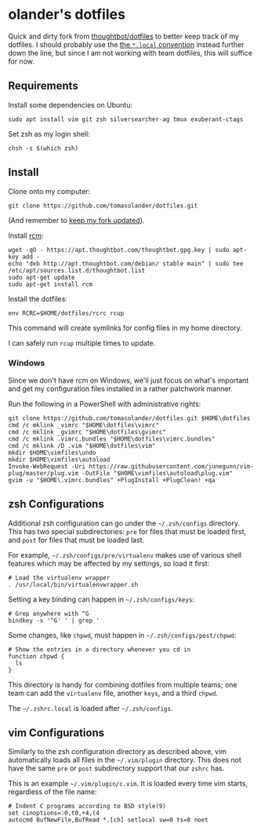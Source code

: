 olander's dotfiles
==================

Quick and dirty fork from [thoughtbot/dotfiles][origin] to better keep track of
my dotfiles. I should probably use the [the `*.local` convention][dot-local]
instead further down the line, but since I am not working with team dotfiles,
this will suffice for now.

[origin]: https://github.com/thoughtbot/dotfiles
[dot-local]: http://robots.thoughtbot.com/manage-team-and-personal-dotfiles-together-with-rcm

Requirements
------------

Install some dependencies on Ubuntu:

    sudo apt install vim git zsh silversearcher-ag tmux exuberant-ctags

Set zsh as my login shell:

    chsh -s $(which zsh)

Install
-------

Clone onto my computer:

    git clone https://github.com/tomasolander/dotfiles.git

(And remember to [keep my fork
updated](http://robots.thoughtbot.com/keeping-a-github-fork-updated)).

Install [rcm](https://github.com/thoughtbot/rcm):

    wget -qO - https://apt.thoughtbot.com/thoughtbot.gpg.key | sudo apt-key add -
    echo "deb http://apt.thoughtbot.com/debian/ stable main" | sudo tee /etc/apt/sources.list.d/thoughtbot.list
    sudo apt-get update
    sudo apt-get install rcm

Install the dotfiles:

    env RCRC=$HOME/dotfiles/rcrc rcup

This command will create symlinks for config files in my home directory.

I can safely run `rcup` multiple times to update.

### Windows

Since we don't have rcm on Windows, we'll just focus on what's important and get
my configuration files installed in a rather patchwork manner.

Run the following in a PowerShell with administrative rights:

    git clone https://github.com/tomasolander/dotfiles.git $HOME\dotfiles
    cmd /c mklink _vimrc "$HOME\dotfiles\vimrc"
    cmd /c mklink _gvimrc "$HOME\dotfiles\gvimrc"
    cmd /c mklink .vimrc.bundles "$HOME\dotfiles\vimrc.bundles"
    cmd /c mklink /D .vim "$HOME\dotfiles\vim"
    mkdir $HOME\vimfiles\undo
    mkdir $HOME\vimfiles\autoload
    Invoke-WebRequest -Uri https://raw.githubusercontent.com/junegunn/vim-plug/master/plug.vim -OutFile "$HOME\vimfiles\autoload\plug.vim"
    gvim -u "$HOME\.vimrc.bundles" +PlugInstall +PlugClean! +qa

zsh Configurations
------------------

Additional zsh configuration can go under the `~/.zsh/configs` directory. This
has two special subdirectories: `pre` for files that must be loaded first, and
`post` for files that must be loaded last.

For example, `~/.zsh/configs/pre/virtualenv` makes use of various shell
features which may be affected by my settings, so load it first:

    # Load the virtualenv wrapper
    . /usr/local/bin/virtualenvwrapper.sh

Setting a key binding can happen in `~/.zsh/configs/keys`:

    # Grep anywhere with ^G
    bindkey -s '^G' ' | grep '

Some changes, like `chpwd`, must happen in `~/.zsh/configs/post/chpwd`:

    # Show the entries in a directory whenever you cd in
    function chpwd {
      ls
    }

This directory is handy for combining dotfiles from multiple teams; one team
can add the `virtualenv` file, another `keys`, and a third `chpwd`.

The `~/.zshrc.local` is loaded after `~/.zsh/configs`.

vim Configurations
------------------

Similarly to the zsh configuration directory as described above, vim
automatically loads all files in the `~/.vim/plugin` directory. This does not
have the same `pre` or `post` subdirectory support that our `zshrc` has.

This is an example `~/.vim/plugin/c.vim`. It is loaded every time vim starts,
regardless of the file name:

    # Indent C programs according to BSD style(9)
    set cinoptions=:0,t0,+4,(4
    autocmd BufNewFile,BufRead *.[ch] setlocal sw=0 ts=8 noet

